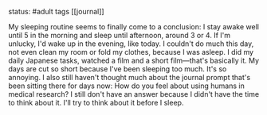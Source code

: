 status: #adult 
tags [[journal]]

My sleeping routine seems to finally come to a conclusion: I stay awake well until 5 in the morning and sleep until afternoon, around 3 or 4. If I'm unlucky, I'd wake up in the evening, like today. I couldn't do much this day, not even clean my room or fold my clothes, because I was asleep. I did my daily Japanese tasks, watched a film and a short film—that's basically it. My days are cut so short because I've been sleeping too much. It's so annoying. I also still haven't thought much about the journal prompt that's been sitting there for days now: How do you feel about using humans in medical research? I still don't have an answer because I didn't have the time to think about it. I'll try to think about it before I sleep.